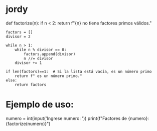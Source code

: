 # jordy
def factorize(n):
    if n < 2:
        return f"{n} no tiene factores primos válidos."

    factors = []
    divisor = 2

    while n > 1:
        while n % divisor == 0:
            factors.append(divisor)
            n //= divisor
        divisor += 1

    if len(factors)==1:  # Si la lista está vacía, es un número primo
        return f" es un número primo."
    else:
        return factors


# Ejemplo de uso:
numero = int(input('Ingrese numero: '))
print(f"Factores de {numero}: {factorize(numero)}")
